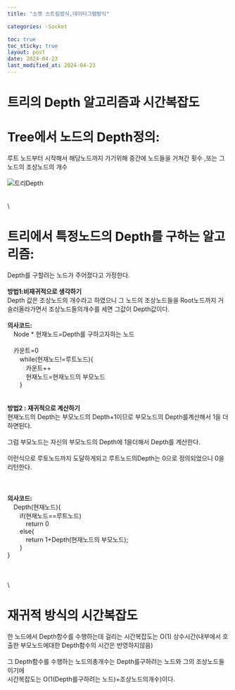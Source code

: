 ```yaml
---
title: "소켓 스트림방식,데이터그램방식"

categories: -Socket

toc: true
toc_sticky: true
layout: post
date: 2024-04-23
last_modified_at: 2024-04-23
---
```



# 트리의 Depth 알고리즘과 시간복잡도


# Tree에서 노드의 Depth정의:
루트 노드부터 시작해서 해당노드까지 가기위해 중간에 노드들을 거쳐간 횟수 ,또는 그 노드의 조상노드의 개수 
\
\
![트리Depth](https://github.com/akflfldh/akflfldh.github.io/assets/52809733/7aede286-3d00-4f1f-bb79-8df816dffa93)
\
\
\
\
# 트리에서 특정노드의 Depth를 구하는 알고리즘: 
Depth를 구할려는 노드가 주어졌다고 가정한다.
\
\
**방법1:비재귀적으로 생각하기**
\
Depth 값은 조상노드의 개수라고 하였으니 그 노드의 조상노드들을 Root노드까지 거슬러올라가면서 조상노드들의개수를 세면 그값이 Depth값이다. 
\
\
**의사코드:**
\
 &emsp;Node * 현재노드=Depth를 구하고자하는 노드
\
\
&emsp;카운트=0
\
&emsp;&emsp;while(현재노드!=루트노드){
\
&emsp;&emsp;&emsp;카운트++
\
&emsp;&emsp;&emsp;현재노드=현재노드의 부모노드
\
&emsp;&emsp;}
\
\
\
**방법2 : 재귀적으로 계산하기**
\
현재노드의 Depth는 부모노드의 Depth+1이므로 부모노드의 Depth를계산해서 1을 더하면된다.
\
\
그럼 부모노드는 자신의 부모노드의 Depth에 1을더해서 Depth를 계산한다.
\
\
이런식으로 루토노드까지 도달하게되고 루트노드의Depth는 0으로 정의되었으니 0을 리턴한다.
\
\
\
\
**의사코드:**
\
&emsp;Depth(현재노드){
\
&emsp;&emsp;if(현재노드==루트노드)
\
&emsp;&emsp;&emsp;return 0
\
&emsp;&emsp;else{
\
&emsp;&emsp;&emsp;return 1+Depth(현재노드의 부모노드);
\
&emsp;&emsp;}
\
}
\
\
\
\
\
# 재귀적 방식의 시간복잡도
한 노드에서 Depth함수를 수행하는데 걸리는 시간복잡도는 O(1) 상수시간(내부에서 호출한 부모노드에대한 Depth함수의 시간은 반영하지않음)
\
\
그 Depth함수를 수행하는 노드의총개수는 Depth를구하려는 노드와 그의 조상노드들이기에
\
시간복잡도는 O(1(Depth를구하려는 노드)+조상노드의개수)이다.